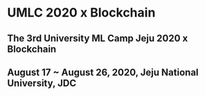 # UMLC 2020 x Blockchain

## The 3rd University ML Camp Jeju 2020 x Blockchain

## August 17 ~ August 26, 2020, Jeju National University, JDC